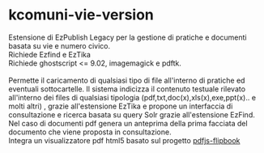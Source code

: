 # kcomuni-vie-version
Estensione di EzPublish Legacy per la gestione di pratiche e documenti basata su vie e numero civico.<br/>
Richiede Ezfind e EzTika<br/>
Richiede ghostscript <= 9.02, imagemagick e pdftk.<br/><br/>
Permette il caricamento di qualsiasi tipo di file all'interno di pratiche ed eventuali sottocartelle.
Il sistema indicizza il contenuto testuale rilevato all'interno dei files di qualsiasi tipologia (pdf,txt,doc(x),xls(x),exe,ppt(x).. e molti altri) , grazie all'estensione EzTika e propone un interfaccia di consultazione e ricerca basata su query Solr grazie all'estensione EzFind.
Nel caso di documenti pdf genera un anteprima della prima facciata del documento che viene proposta in consultazione.<br/>
Integra un visualizzatore pdf html5 basato sul progetto <a href="https://github.com/iberan/pdfjs-flipbook" target="_blank">pdfjs-flipbook</a>

